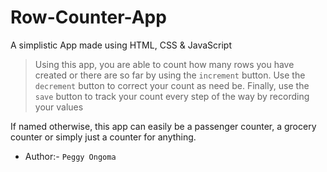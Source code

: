 # Row-Counter-App
A simplistic App made using HTML, CSS &amp; JavaScript

> Using this app, you are able to count how many rows you have created or there are so far by using the `increment` button. 
> Use the `decrement` button to correct your count as need be. 
> Finally, use the `save` button to track your count every step of the way by recording your values
> 

If named otherwise, this app can easily be a passenger counter, a grocery counter or simply just a counter for anything.

* Author:- `Peggy Ongoma`






